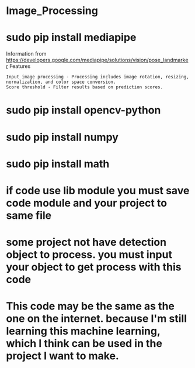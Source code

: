 # Image_Processing
# sudo pip install mediapipe
Information from https://developers.google.com/mediapipe/solutions/vision/pose_landmarker
Features

    Input image processing - Processing includes image rotation, resizing, normalization, and color space conversion.
    Score threshold - Filter results based on prediction scores.

# sudo pip install opencv-python
# sudo pip install numpy
# sudo pip install math
# if code use lib module you must save code module and your project to same file
# some project not have detection object to process. you must input your object to get process with this code
# This code may be the same as the one on the internet. because I'm still learning this machine learning, which I think can be used in the project I want to make.
